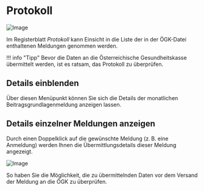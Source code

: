 # Protokoll

![Image](img/image191.png)

Im Registerblatt *Protokoll* kann Einsicht in die Liste der in der ÖGK-Datei enthaltenen Meldungen genommen werden.

!!! info "Tipp"
    Bevor die Daten an die Österreichische Gesundheitskasse übermittelt werden, ist es ratsam, das Protokoll zu überprüfen.

## Details einblenden

Über diesen Menüpunkt können Sie sich die Details der monatlichen Beitragsgrundlagenmeldung anzeigen lassen.

## Details einzelner Meldungen anzeigen

Durch einen Doppelklick auf die gewünschte Meldung (z. B. eine Anmeldung) werden Ihnen die Übermittlungsdetails dieser Meldung angezeigt.

![Image](img/image192.png)

So haben Sie die Möglichkeit, die zu übermittelnden Daten vor dem Versand der Meldung an die ÖGK zu überprüfen.
